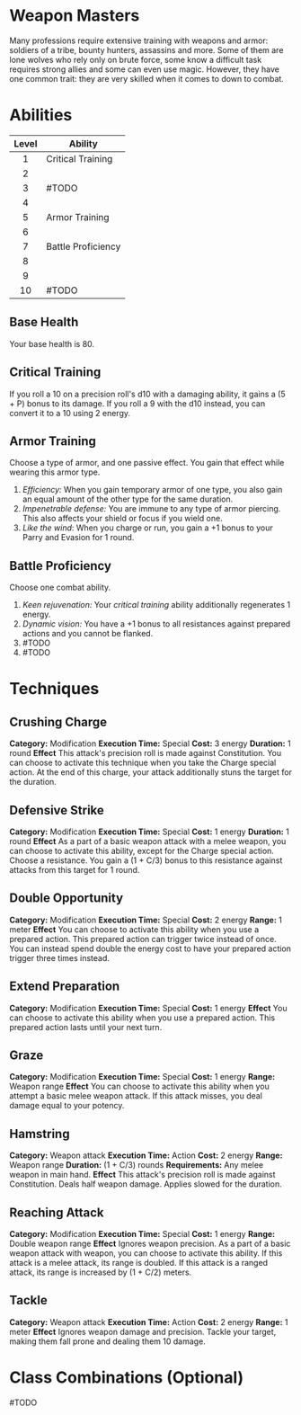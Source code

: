 # Weapon Masters
Many professions require extensive training with weapons and armor: soldiers of a tribe, bounty hunters, assassins and more. Some of them are lone wolves who rely only on brute force, some know a difficult task requires strong allies and some can even use magic. However, they have one common trait: they are very skilled when it comes to down to combat.

# Abilities

| Level | Ability            |
| :---: | ------------------ |
|   1   | Critical Training  |
|   2   |                    |
|   3   | #TODO              |
|   4   |                    |
|   5   | Armor Training     |
|   6   |                    |
|   7   | Battle Proficiency |
|   8   |                    |
|   9   |                    |
|  10   | #TODO              |
## Base Health
Your base health is 80.

## Critical Training
If you roll a 10 on a precision roll's d10 with a damaging ability, it gains a (5 + P) bonus to its damage. 
If you roll a 9 with the d10 instead, you can convert it to a 10 using 2 energy.

## Armor Training
Choose a type of armor, and one passive effect. You gain that effect while wearing this armor type.
1. *Efficiency:* When you gain temporary armor of one type, you also gain an equal amount of the other type for the same duration.
2. *Impenetrable defense:* You are immune to any type of armor piercing. This also affects your shield or focus if you wield one.
3. *Like the wind*: When you charge or run, you gain a +1 bonus to your Parry and Evasion for 1 round.

## Battle Proficiency
Choose one combat ability. 
1. *Keen rejuvenation:* Your *critical training* ability additionally regenerates 1 energy. 
2. *Dynamic vision:* You have a +1 bonus to all resistances against prepared actions and you cannot be flanked. 
3. #TODO 
4. #TODO 


# Techniques
## Crushing Charge
**Category:** Modification
**Execution Time:** Special
**Cost:** 3 energy
**Duration:** 1 round
**Effect**
	This attack's precision roll is made against Constitution.
	You can choose to activate this technique when you take the Charge special action.
	At the end of this charge, your attack additionally stuns the target for the duration.

## Defensive Strike
**Category:** Modification
**Execution Time:** Special
**Cost:** 1 energy
**Duration:** 1 round
**Effect**
	As a part of a basic weapon attack with a melee weapon, you can choose to activate this ability, except for the Charge special action.
	Choose a resistance. You gain a (1 + C/3) bonus to this resistance against attacks from this target for 1 round.

## Double Opportunity
**Category:** Modification
**Execution Time:** Special
**Cost:** 2 energy
**Range:** 1 meter
**Effect**
	You can choose to activate this ability when you use a prepared action. This prepared action can trigger twice instead of once. You can instead spend double the energy cost to have your prepared action trigger three times instead.

## Extend Preparation
**Category:** Modification
**Execution Time:** Special
**Cost:** 1 energy
**Effect**
	You can choose to activate this ability when you use a prepared action. This prepared action lasts until your next turn.

## Graze
**Category:** Modification
**Execution Time:** Special
**Cost:** 1 energy
**Range:** Weapon range
**Effect**
	You can choose to activate this ability when you attempt a basic melee weapon attack. If this attack misses, you deal damage equal to your potency.

## Hamstring
**Category:** Weapon attack
**Execution Time:** Action
**Cost:** 2 energy
**Range:** Weapon range
**Duration:** (1 + C/3) rounds
**Requirements:**
	Any melee weapon in main hand.
**Effect**
	This attack's precision roll is made against Constitution.
	Deals half weapon damage.
	Applies slowed for the duration.

## Reaching Attack
**Category:** Modification
**Execution Time:** Special 
**Cost:** 1 energy
**Range:** Double weapon range
**Effect**
	Ignores weapon precision.
	As a part of a basic weapon attack with weapon, you can choose to activate this ability.
	If this attack is a melee attack, its range is doubled.
	If this attack is a ranged attack, its range is increased by (1 + C/2) meters.

## Tackle
**Category:** Weapon attack
**Execution Time:** Action
**Cost:** 2 energy
**Range:** 1 meter
**Effect**
	Ignores weapon damage and precision.
	Tackle your target, making them fall prone and dealing them 10 damage.

# Class Combinations (Optional)
#TODO 




